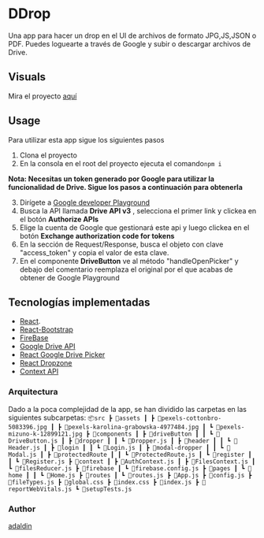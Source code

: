 # DDrop

Una app para hacer un drop en el UI de archivos de formato JPG,JS,JSON o PDF. Puedes loguearte a través de Google y subir o descargar archivos de Drive.

## Visuals

Mira el proyecto [aquí](https://talent-digital.vercel.app/)

## Usage

Para utilizar esta app sigue los siguientes pasos

1. Clona el proyecto
2. En la consola en el root del proyecto ejecuta el comando`npm i`

**Nota: Necesitas un token generado por Google para utilizar la funcionalidad de Drive. Sigue los pasos a continuación para obtenerla**

3. Dirígete a [Google developer Playground](https://developers.google.com/oauthplayground/)
4. Busca la API llamada **Drive API v3** , selecciona el primer link y clickea en el botón **Authorize APIs**
5. Elige la cuenta de Google que gestionará este api y luego clickea en el botón **Exchange authorization code for tokens**
6. En la sección de Request/Response, busca el objeto con clave "access_token" y copia el valor de esta clave.
7. En el componente **DriveButton** ve al método "handleOpenPicker" y debajo del comentario reemplaza el original por el que acabas de obtener de Google Playground

## Tecnologías implementadas

- [React](https://es.reactjs.org/).
- [React-Bootstrap](https://react-bootstrap.github.io/getting-started/introduction/)
- [FireBase](https://firebase.google.com/)
- [Google Drive API](https://developers.google.com/drive/api)
- [React Google Drive Picker](https://www.npmjs.com/package/react-google-picker)
- [React Dropzone](https://www.npmjs.com/package/react-dropzone)
- [Context API](https://es.reactjs.org/docs/context.html)

### Arquitectura

Dado a la poca complejidad de la app, se han dividido las carpetas en las siguientes subcarpetas:
`📦src ┣ 📂assets ┃ ┣ 📜pexels-cottonbro-5083396.jpg ┃ ┣ 📜pexels-karolina-grabowska-4977484.jpg ┃ ┗ 📜pexels-mizuno-k-12899121.jpg ┣ 📂components ┃ ┣ 📂driveButton ┃ ┃ ┗ 📜DriveButton.js ┃ ┣ 📂dropper ┃ ┃ ┗ 📜Dropper.js ┃ ┣ 📂header ┃ ┃ ┗ 📜Header.js ┃ ┣ 📂login ┃ ┃ ┗ 📜Login.js ┃ ┣ 📂modal-dropper ┃ ┃ ┗ 📜Modal.js ┃ ┣ 📂protectedRoute ┃ ┃ ┗ 📜ProtectedRoute.js ┃ ┗ 📂register ┃ ┃ ┗ 📜Register.js ┣ 📂context ┃ ┣ 📜AuthContext.js ┃ ┣ 📜FilesContext.js ┃ ┗ 📜filesReducer.js ┣ 📂firebase ┃ ┗ 📜firebase.config.js ┣ 📂pages ┃ ┗ 📂home ┃ ┃ ┗ 📜Home.js ┣ 📂routes ┃ ┗ 📜routes.js ┣ 📜App.js ┣ 📜config.js ┣ 📜fileTypes.js ┣ 📜global.css ┣ 📜index.css ┣ 📜index.js ┣ 📜reportWebVitals.js ┗ 📜setupTests.js`

### Author

[adaldin](https://github.com/adaldin)
